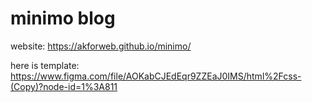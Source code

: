 # minimo blog

website:
https://akforweb.github.io/minimo/

here is template:
https://www.figma.com/file/AOKabCJEdEqr9ZZEaJ0IMS/html%2Fcss-(Copy)?node-id=1%3A811

